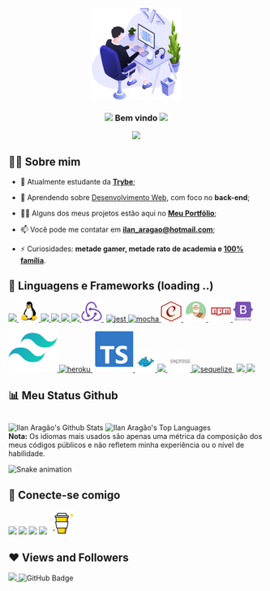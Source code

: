 <p align="center">
  <img width="35%" height="auto" src="img/illustration.png">
</p>

<h3 align="center"><img src="https://raw.githubusercontent.com/MartinHeinz/MartinHeinz/master/wave.gif" width="20px"> Bem vindo <img src="https://raw.githubusercontent.com/MartinHeinz/MartinHeinz/master/wave.gif" width="20px"></h3>
<div align="center">
  <a href="https://ilanaragao.github.io/">
  <img src="https://readme-typing-svg.herokuapp.com?font=comfortaa&color=016EEA&size=22&lines=Eu%20sou%20o%20Ilan%20Aragão&center=true&width=300&height=55" />
  </a>
</div>

## 🙋‍♂️ Sobre mim

- 🔭 Atualmente estudante da **[Trybe](https://www.betrybe.com/)**;

- 🌱 Aprendendo sobre <ins>Desenvolvimento Web</ins>, com foco no **back-end**;

- 👨‍💻 Alguns dos meus projetos estão aqui no **[Meu Portfólio](https://ilanaragao.github.io/)**;

- 📫 Você pode me contatar em **ilan_aragao@hotmail.com**;

- ⚡ Curiosidades: **metade gamer, metade rato de academia e <ins>100% família</ins>**.

## 🚀 Linguagens e Frameworks (loading ..)

<p align="left">
    <a href="https://git-scm.com/" target="_blank"> <img src="https://img.icons8.com/color/48/000000/git.png"/> </a>
    <a href="https://www.linux.org/" target="_blank"> <img src="https://raw.githubusercontent.com/devicons/devicon/master/icons/linux/linux-original.svg" alt="linux" width="40" height="40"/> </a>
    <a href="https://developer.mozilla.org/en-US/docs/Web/JavaScript" target="_blank"> <img src="https://img.icons8.com/color/48/000000/javascript.png"/> </a>
    <a href="https://www.w3.org/html/" target="_blank"> <img src="https://img.icons8.com/color/48/000000/html-5.png"/> </a> 
    <a href="https://www.w3schools.com/css/" target="_blank"> <img src="https://img.icons8.com/color/48/000000/css3.png"/> </a>
    <a href="https://reactjs.org/" target="_blank"> <img src="https://img.icons8.com/color/48/000000/react-native.png"/> </a>
    <a href="https://redux.js.org" target="_blank"> <img src="https://raw.githubusercontent.com/devicons/devicon/master/icons/redux/redux-original.svg" alt="redux" width="40" height="40"/> </a>
    <a style="padding-left:5px;" href="https://jestjs.io" target="_blank"> <img src="https://www.vectorlogo.zone/logos/jestjsio/jestjsio-icon.svg" alt="jest" width="40" height="40"/> </a>
    <a href="https://mochajs.org" target="_blank"> <img src="https://www.vectorlogo.zone/logos/mochajs/mochajs-icon.svg" alt="mocha" width="40" height="40"/> </a>
    <a href="https://www.chaijs.com/" target="_blank"> <img src="img/chai-seeklogo.com.svg" alt="chai" width="40" height="40"/> </a>
    <a style="padding-left:5px;" href="https://sinonjs.org/" target="_blank"> <img src="img/sinon.png" alt="sinon" width="40" height="40"/> </a>
    <a style="padding-left:5px;" href="https://www.npmjs.com/" target="_blank"> <img src="https://raw.githubusercontent.com/devicons/devicon/master/icons/npm/npm-original-wordmark.svg" alt="npm" width="40" height="40"/> </a>
    <a href="https://getbootstrap.com" target="_blank"> <img src="https://raw.githubusercontent.com/devicons/devicon/master/icons/bootstrap/bootstrap-plain-wordmark.svg" alt="bootstrap" width="40" height="40"/> </a>
    <a href="https://tailwindcss.com/" target="_blank"> <img src="img/tailwind-css.svg" alt="tailwind"/> </a>
    <a href="https://www.heroku.com/" target="_blank"> <img src="https://www.vectorlogo.zone/logos/heroku/heroku-icon.svg" alt="heroku" width="40" height="40"/> </a>
    <a href="https://www.typescriptlang.org/" target="_blank"> <img src="img/typescript.svg" alt="typescript"/> </a>
    <a href="https://www.docker.com/" target="_blank"> <img src="img/docker.svg" alt="docker" width="40" height="40"/>
    <a href="https://nodejs.org" target="_blank"> <img src="https://img.icons8.com/color/48/000000/nodejs.png"/> </a>
    <a style="padding-left:5px;" href="https://expressjs.com" target="_blank"> <img src="https://raw.githubusercontent.com/devicons/devicon/master/icons/express/express-original-wordmark.svg" alt="express" width="40" height="40"/> </a>
    <a href="https://sequelize.org/" target="_blank"> <img src="https://cdn.jsdelivr.net/gh/devicons/devicon/icons/sequelize/sequelize-original.svg" alt="sequelize" width="40" height="40"/> </a>
    <a style="padding-left:5px;" href="https://www.mysql.com/" target="_blank"> <img src="https://img.icons8.com/fluent/50/000000/mysql-logo.png"/> </a>
    <a href="https://www.mongodb.com/" target="_blank"> <img src="https://img.icons8.com/color/44/000000/mongodb.png"/> </a>
</p>

## 📊 Meu Status Github

  <br/>
    <img alt="Ilan Aragão's Github Stats" src="https://github-readme-stats.vercel.app/api?username=ilanaragao&theme=blueberry&show_icons=true" /></a>
  <img alt="Ilan Aragão's Top Languages" src="https://github-readme-stats.vercel.app/api/top-langs/?username=ilanaragao&layout=compact&theme=blueberry" /></a>
  <br/>
  <b>Nota:</b> Os idiomas mais usados são apenas uma métrica da composição dos meus códigos públicos e não refletem minha experiência ou o nível de habilidade.

<br/>

![Snake animation](https://github.com/ilanaragao/ilanaragao/blob/output/github-contribution-grid-snake.svg)

## 🔎 Conecte-se comigo

<p align="left">

<a href = "https://www.linkedin.com/in/ilanaragao/"><img src="https://img.icons8.com/fluent/48/000000/linkedin.png"/></a>
<a href = "https://twitter.com/roadtotalent"><img src="https://img.icons8.com/fluent/48/000000/twitter.png"/></a>
<a href = "https://www.instagram.com/ilanaragao/"><img src="https://img.icons8.com/fluent/48/000000/instagram-new.png"/></a>
<a href = "https://www.youtube.com/channel/UCuhR7Kms0FGmbOiWdDQ0IAA"><img src="https://img.icons8.com/color/48/000000/youtube-play.png"/></a>
<a href = "https://www.buymeacoffee.com/ilanaragao"><img src="img/buymeacoffee_logo_icon_170431.png"/></a>

</p>

## ❤ Views and Followers

<a href="https://github.com/Meghna-DAS/github-profile-views-counter" >
    <img src="https://komarev.com/ghpvc/?username=ilanaragao">
</a>
<img src="https://img.shields.io/github/followers/ilanaragao?label=Followers&style=social" alt="GitHub Badge"></a>
